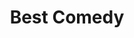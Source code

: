 ---
title: "Best Comedy"
edition: 2019
film: booksmart.md
image: https://m.media-amazon.com/images/M/MV5BYjU4YzBmZmUtODg1ZC00NDllLWI1MTctYzI0MTU2ZDA4MDFlXkEyXkFqcGdeQXVyNzI1NzMxNzM@._V1_FMjpg_UX1024_.jpg
type: award
weight: 19
---
